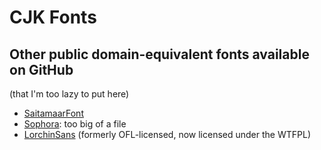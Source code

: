 # CJK Fonts

## Other public domain-equivalent fonts available on GitHub

(that I'm too lazy to put here)

* [SaitamaarFont](https://github.com/asciiart-development/SaitamaarFont)
* [Sophora](https://github.com/MihailJP/Sophora): too big of a file
* [LorchinSans](https://github.com/Losketch/LorchinSans) (formerly OFL-licensed, now licensed under the WTFPL)
